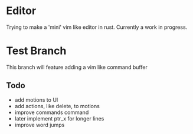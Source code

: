 # Editor
Trying to make a 'mini' vim like editor in rust. Currently a work in progress.

# Test Branch
This branch will feature adding a vim like command buffer

## Todo
* add motions to UI
* add actions, like delete, to motions
* improve commands command 
* later implement ptr_x for longer lines
* improve word jumps
